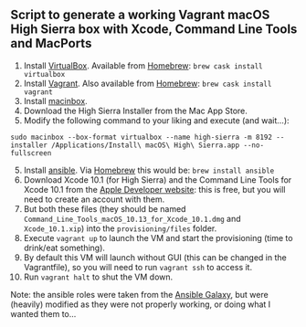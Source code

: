 ## Script to generate a working Vagrant macOS High Sierra box with Xcode, Command Line Tools and MacPorts

1. Install [VirtualBox](https://www.virtualbox.org). Available from [Homebrew](https://brew.sh): `brew cask install virtualbox`
1. Install [Vagrant](https://www.vagrantup.com). Also available from [Homebrew](https://brew.sh): `brew cask install vagrant`
2. Install [macinbox](https://github.com/bacongravy/macinbox).
3. Download the High Sierra Installer from the Mac App Store.
4. Modify the following command to your liking and execute (and wait...):

```
sudo macinbox --box-format virtualbox --name high-sierra -m 8192 --installer /Applications/Install\ macOS\ High\ Sierra.app --no-fullscreen
```
5. Install [ansible](https://www.ansible.com). Via [Homebrew](https) this would be: `brew install ansible`
6. Download Xcode 10.1 (for High Sierra) and the Command Line Tools for Xcode 10.1 from the [Apple Developer website](https://developer.apple.com): this is free, but you will need to create an account with them.
7. But both these files (they should be named `Command_Line_Tools_macOS_10.13_for_Xcode_10.1.dmg` and `Xcode_10.1.xip`) into the `provisioning/files` folder.
8. Execute `vagrant up` to launch the VM and start the provisioning (time to drink/eat something).
9. By default this VM will launch without GUI (this can be changed in the Vagrantfile), so you will need to run `vagrant ssh` to access it.
10. Run `vagrant halt` to shut the VM down.

Note: the ansible roles were taken from the [Ansible Galaxy](https://galaxy.ansible.com/home), but were (heavily) modified as they were not properly working, or doing what I wanted them to...

